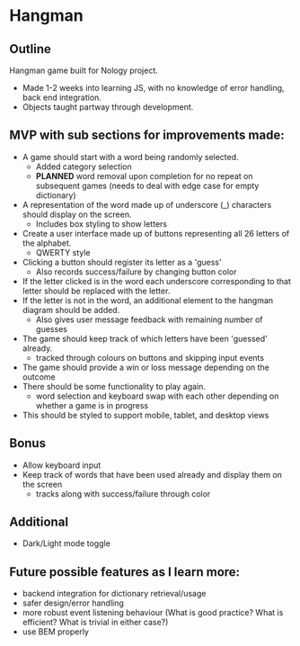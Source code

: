 # Hangman

## Outline
Hangman game built for Nology project. 
- Made 1-2 weeks into learning JS, with no knowledge of error handling, back end integration. 
- Objects taught partway through development.

## MVP with sub sections for improvements made:
- A game should start with a word being randomly selected.
    - Added category selection
    - **PLANNED** word removal upon completion for no repeat on subsequent games (needs to deal with edge case for empty dictionary)
- A representation of the word made up of underscore (\_) characters should display on the screen.
    - Includes box styling to show letters
- Create a user interface made up of buttons representing all 26 letters of the alphabet.
    - QWERTY style
- Clicking a button should register its letter as a 'guess'
    - Also records success/failure by changing button color
- If the letter clicked is in the word each underscore corresponding to that letter should be replaced with the letter.
- If the letter is not in the word, an additional element to the hangman diagram should be added.
    - Also gives user message feedback with remaining number of guesses
- The game should keep track of which letters have been 'guessed' already.
    - tracked through colours on buttons and skipping input events
- The game should provide a win or loss message depending on the outcome
- There should be some functionality to play again.
    - word selection and keyboard swap with each other depending on whether a game is in progress
- This should be styled to support mobile, tablet, and desktop views

## Bonus
- Allow keyboard input
- Keep track of words that have been used already and display them on the screen
    - tracks along with success/failure through color

## Additional
- Dark/Light mode toggle

## Future possible features as I learn more:
- backend integration for dictionary retrieval/usage
- safer design/error handling
- more robust event listening behaviour (What is good practice? What is efficient? What is trivial in either case?)
- use BEM properly